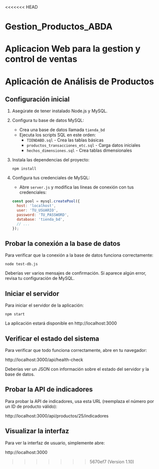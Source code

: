 <<<<<<< HEAD
# Gestion_Productos_ABDA
Aplicacion Web para la gestion y control de ventas 
=======
# Aplicación de Análisis de Productos

## Configuración inicial

1. Asegúrate de tener instalado Node.js y MySQL.
2. Configura tu base de datos MySQL:
   - Crea una base de datos llamada `tienda_bd`
   - Ejecuta los scripts SQL en este orden:
     - `TIENDABD.sql` - Crea las tablas básicas
     - `productos_transacciones_etc.sql` - Carga datos iniciales
     - `hechos_dimensiones.sql` - Crea tablas dimensionales

3. Instala las dependencias del proyecto:
   ```
   npm install
   ```

4. Configura tus credenciales de MySQL:
   - Abre `server.js` y modifica las líneas de conexión con tus credenciales:
   ```javascript
   const pool = mysql.createPool({
     host: 'localhost',
     user: 'TU_USUARIO',
     password: 'TU_PASSWORD',
     database: 'tienda_bd',
     // ...
   });
   ```

## Probar la conexión a la base de datos

Para verificar que la conexión a la base de datos funciona correctamente:

```
node test-db.js
```

Deberías ver varios mensajes de confirmación. Si aparece algún error, revisa tu configuración de MySQL.

## Iniciar el servidor

Para iniciar el servidor de la aplicación:

```
npm start
```

La aplicación estará disponible en http://localhost:3000

## Verificar el estado del sistema

Para verificar que todo funciona correctamente, abre en tu navegador:

http://localhost:3000/api/health-check

Deberías ver un JSON con información sobre el estado del servidor y la base de datos.

## Probar la API de indicadores

Para probar la API de indicadores, usa esta URL (reemplaza el número por un ID de producto válido):

http://localhost:3000/api/productos/25/indicadores

## Visualizar la interfaz

Para ver la interfaz de usuario, simplemente abre:

http://localhost:3000
>>>>>>> 5670ef7 (Version 1.10)
